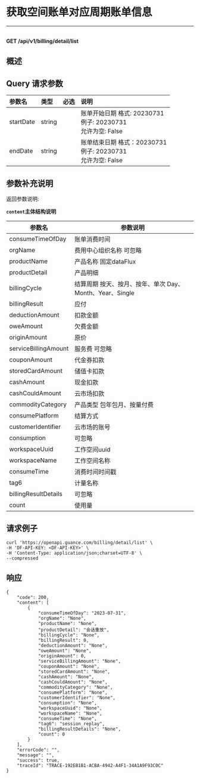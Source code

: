 # 获取空间账单对应周期账单信息

---

<br />**GET /api/v1/billing/detail/list**

## 概述




## Query 请求参数

| 参数名        | 类型     | 必选   | 说明              |
|:-----------|:-------|:-----|:----------------|
| startDate | string |  | 账单开始日期 格式: 20230731<br>例子: 20230731 <br>允许为空: False <br> |
| endDate | string |  | 账单结束日期 格式：20230731<br>例子: 20230731 <br>允许为空: False <br> |

## 参数补充说明

返回参数说明:

**`content`主体结构说明**

|  参数名                |   参数说明  |
|-----------------------|----------|
|consumeTimeOfDay       |账单消费时间 |
|orgName                |费用中心组织名称  可忽略 |
|productName            |产品名称  固定dataFlux |
|productDetail          |产品明细 |
|billingCycle           |结算周期  按天、按月、按年、单次  Day、Month、Year、Single |
|billingResult          |应付 |
|deductionAmount        |扣款金额 |
|oweAmount              |欠费金额 |
|originAmount           |原价 |
|serviceBillingAmount   |服务费 可忽略 |
|couponAmount           |代金券扣款 |
|storedCardAmount       |储值卡扣款     |
|cashAmount             |现金扣款    |
|cashCouldAmount        |云市场扣款    |
|commodityCategory      |产品类型  包年包月、按量付费    |
|consumePlatform        |结算方式   |
|customerIdentifier     |云市场的账号   |
|consumption            |可忽略   |
|workspaceUuid          |工作空间uuid   |
|workspaceName          |工作空间名称   |
|consumeTime            |消费时间时间戳   |
|tag6                   |计量名称   |
|billingResultDetails   |可忽略   |
|count                  |使用量   |




## 请求例子
```shell
curl 'https://openapi.guance.com/billing/detail/list' \
-H 'DF-API-KEY: <DF-API-KEY>' \
-H 'Content-Type: application/json;charset=UTF-8' \
--compressed
```




## 响应
```shell
{
    "code": 200,
    "content": [
        {
            "consumeTimeOfDay": "2023-07-31",
            "orgName": "None",
            "productName": "None",
            "productDetail": "会话重放",
            "billingCycle": "None",
            "billingResult": 0,
            "deductionAmount": "None",
            "oweAmount": "None",
            "originAmount": 0,
            "serviceBillingAmount": "None",
            "couponAmount": "None",
            "storedCardAmount": "None",
            "cashAmount": "None",
            "cashCouldAmount": "None",
            "commodityCategory": "None",
            "consumePlatform": "None",
            "customerIdentifier": "None",
            "consumption": "None",
            "workspaceUuid": "None",
            "workspaceName": "None",
            "consumeTime": "None",
            "tag6": "session_replay",
            "billingResultDetails": "None",
            "count": 0
        }
    ],
    "errorCode": "",
    "message": "",
    "success": true,
    "traceId": "TRACE-192EB1B1-ACBA-4942-A4F1-34A1A9F93C0C"
} 
```




